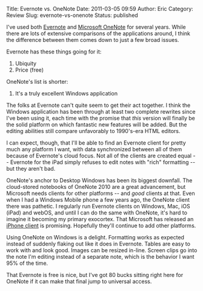 Title: Evernote vs. OneNote
Date: 2011-03-05 09:59
Author: Eric
Category: Review
Slug: evernote-vs-onenote
Status: published

I've used both [Evernote](http://www.evernote.com/) and [Microsoft
OneNote](http://office.microsoft.com/en-us/onenote/) for several years.
While there are lots of extensive comparisons of the applications
around, I think the difference between them comes down to just a few
broad issues.

Evernote has these things going for it:

1.  Ubiquity
2.  Price (free)

OneNote's list is shorter:

1.  It's a truly excellent Windows application

The folks at Evernote can't quite seem to get their act together. I
think the Windows application has been through at least two complete
rewrites since I've been using it, each time with the promise that
*this* version will finally be the solid platform on which fantastic new
features will be added. But the editing abilities still compare
unfavorably to 1990's-era HTML editors.

I can expect, though, that I'll be able to find an Evernote client for
pretty much any platform I want, with data synchronized between all of
them because of Evernote's cloud focus. Not all of the clients are
created equal -- Evernote for the iPad simply refuses to edit notes with
"rich" formatting -- but they aren't bad.

OneNote's anchor to Desktop Windows has been its biggest downfall. The
cloud-stored notebooks of OneNote 2010 are a great advancement, but
Microsoft needs clients for other platforms -- and *good* clients at
that. Even when I had a Windows Mobile phone a few years ago, the
OneNote client there was pathetic. I regularly run Evernote clients on
Windows, Mac, iOS (iPad) and webOS, and until I can do the same with
OneNote, it's hard to imagine it becoming my primary exocortex. That
Microsoft has released an [iPhone
client](http://itunes.apple.com/us/app/microsoft-onenote/id410395246?mt=8)
is promising. Hopefully they'll continue to add other platforms.

Using OneNote on Windows is a delight. Formatting works as expected
instead of suddenly flaking out like it does in Evernote. Tables are
easy to work with and look good. Images can be resized in-line. Screen
clips go into the note I'm editing instead of a separate note, which is
the behavior I want 95% of the time.

That Evernote is free is nice, but I've got 80 bucks sitting right here
for OneNote if it can make that final jump to universal access.
